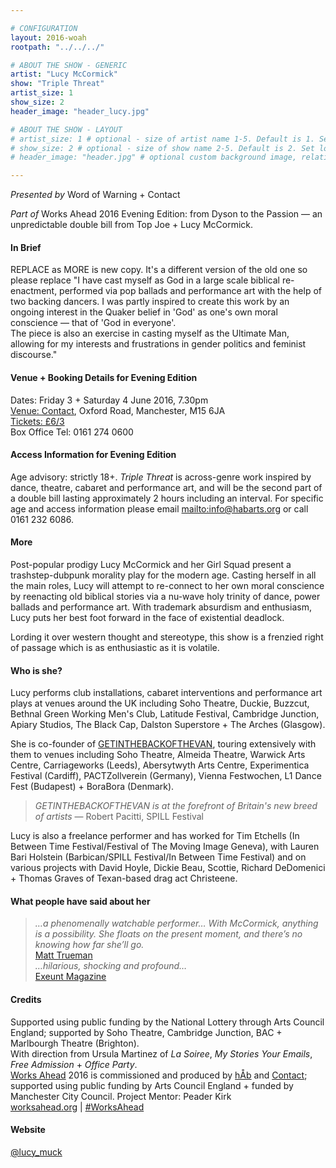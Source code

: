 ```yaml
---

# CONFIGURATION
layout: 2016-woah
rootpath: "../../../"

# ABOUT THE SHOW - GENERIC
artist: "Lucy McCormick"
show: "Triple Threat"
artist_size: 1
show_size: 2
header_image: "header_lucy.jpg"

# ABOUT THE SHOW - LAYOUT
# artist_size: 1 # optional - size of artist name 1-5. Default is 1. Set longer names to lower values
# show_size: 2 # optional - size of show name 2-5. Default is 2. Set longer names to lower values
# header_image: "header.jpg" # optional custom background image, relative to current page

---
```

*Presented by* Word of Warning + Contact        
           
*Part of* Works Ahead 2016 Evening Edition: from Dyson to the Passion — an unpredictable double bill from Top Joe + Lucy McCormick.      
         
#### In Brief                      
REPLACE as MORE is new copy. It's a different version of the old one so please replace
"I have cast myself as God in a large scale biblical re-enactment, performed via pop ballads and performance art with the help of two backing dancers. I was partly inspired to create this work by an ongoing interest in the Quaker belief in 'God' as one's own moral conscience — that of 'God in everyone'.<br>The piece is also an exercise in casting myself as the Ultimate Man, allowing for my interests and frustrations in gender politics and feminist discourse."           
            
#### Venue + Booking Details for Evening Edition        
Dates: Friday 3 + Saturday 4 June 2016, 7.30pm        
<a href="http://contactmcr.com/visit/getting-here" target="_blank">Venue: Contact</a>, Oxford Road, Manchester, M15 6JA         
<a href="http://contactmcr.com/whats-on/47292-works-ahead/booking" target="_blank">Tickets: £6/3</a>               
Box Office Tel: 0161 274 0600        
          
#### Access Information for Evening Edition         
Age advisory: strictly 18+. *Triple Threat* is across-genre work inspired by dance, theatre, cabaret and performance art, and will be the second part of a double bill lasting approximately 2 hours including an interval. For specific age and access information please email <mailto:info@habarts.org> or call 0161 232 6086.        
        
#### More
Post-popular prodigy Lucy McCormick and her Girl Squad present a trashstep-dubpunk morality play for the modern age. Casting herself in all the main roles, Lucy will attempt to re-connect to her own moral conscience by reenacting old biblical stories via a nu-wave holy trinity of dance, power ballads and performance art. With trademark absurdism and enthusiasm, Lucy puts her best foot forward in the face of existential deadlock. 

Lording it over western thought and stereotype, this show is a frenzied right of passage which is as enthusiastic as it is volatile.

#### Who is she?
Lucy performs club installations, cabaret interventions and performance art plays at venues around the UK including Soho Theatre, Duckie, Buzzcut, Bethnal Green Working Men's Club, Latitude Festival, Cambridge Junction, Apiary Studios, The Black Cap, Dalston Superstore + The Arches (Glasgow).             
             
She is co-founder of <a href="http://www.getinthebackofthevan.com" target="_blank">GETINTHEBACKOFTHEVAN</a>, touring extensively with them to venues including Soho Theatre, Almeida Theatre, Warwick Arts Centre, Carriageworks (Leeds), Abersytwyth Arts Centre, Experimentica Festival (Cardiff), PACTZollverein (Germany), Vienna Festwochen, L1 Dance Fest (Budapest) + BoraBora (Denmark).               
            
>*GETINTHEBACKOFTHEVAN is at the forefront of Britain's new breed of artists* — Robert Pacitti, SPILL Festival            
            
Lucy is also a freelance performer and has worked for Tim Etchells (In Between Time Festival/Festival of The Moving Image Geneva), with Lauren Bari Holstein (Barbican/SPILL Festival/In Between Time Festival) and on various projects with David Hoyle, Dickie Beau, Scottie, Richard DeDomenici + Thomas Graves of Texan-based drag act Christeene.          
            
#### What people have said about her
>*…a phenomenally watchable performer… With McCormick, anything is a possibility. She floats on the present moment, and there’s no knowing how far she’ll go.*<br><a href="http://matttrueman.co.uk/2012/09/review-big-hits-soho-theatre.html" target="_blank">Matt Trueman</a>              
>*…hilarious, shocking and profound…*<br><a href="http://exeuntmagazine.com/features/watch-out" target="_blank">Exeunt Magazine</a>               
            
#### Credits         
Supported using public funding by the National Lottery through Arts Council England; supported by Soho Theatre, Cambridge Junction, BAC + Marlbourgh Theatre (Brighton).                     
With direction from Ursula Martinez of *La Soiree*, *My Stories Your Emails*, *Free Admission* + *Office Party*.                 
[Works Ahead](/hab/worksahead) 2016 is commissioned and produced by [hÅb](/hab) and <a href="http://contactmcr.com" target="_blank">Contact</a>; supported using public funding by Arts Council England + funded by Manchester City Council. Project Mentor: Peader Kirk        
<a href="http://worksahead.org" target="_blank">worksahead.org</a> | <a href="http://twitter.com/hashtag/WorksAhead" target="_blank">#WorksAhead</a>             
              
#### Website          
<a href="http://twitter.com/lucy_muck" target="_blank">@lucy_muck</a>
